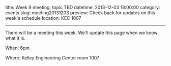 title: Week 9 meeting, topic TBD
datetime: 2013-12-03 18:00:00
category: events
slug: meeting20131203
preview: Check back for updates on this week's schedule
location: KEC 1007

---

There will be a meeting this week. We'll update this page when we know what it is.

When: 6pm

Where: Kelley Engineering Center room 1007

